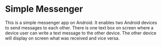 Simple Messenger
=======

This is a simple messenger app on Android. It enables two Android devices to send messages to each other.
There is one text box on screen where a device user can write a text message to the other device. The other device will display on screen what was received and vice versa.